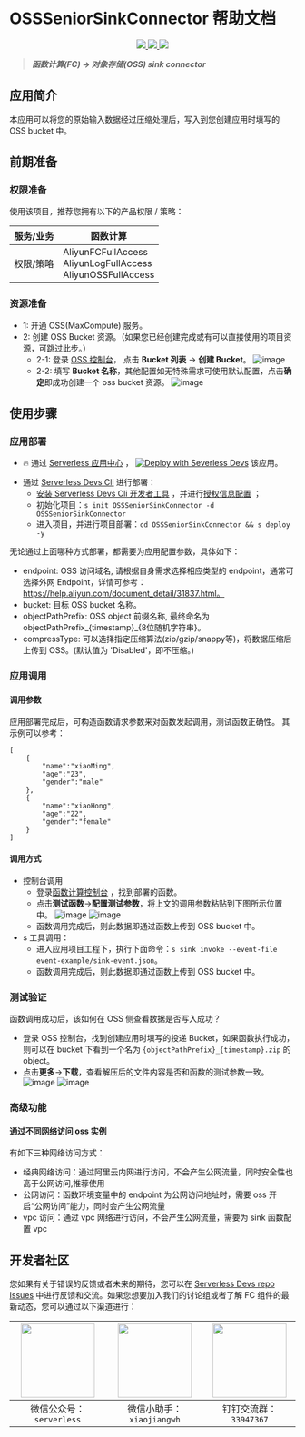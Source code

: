 # OSSSeniorSinkConnector 帮助文档


<p align="center" class="flex justify-center">
    <a href="https://www.serverless-devs.com" class="ml-1">
    <img src="http://editor.devsapp.cn/icon?package=OSSSeniorSinkConnector&type=packageType">
  </a>
  <a href="http://www.devsapp.cn/details.html?name=OSSSeniorSinkConnector" class="ml-1">
    <img src="http://editor.devsapp.cn/icon?package=OSSSeniorSinkConnector&type=packageVersion">
  </a>
  <a href="http://www.devsapp.cn/details.html?name=OSSSeniorSinkConnector" class="ml-1">
    <img src="http://editor.devsapp.cn/icon?package=OSSSeniorSinkConnector&type=packageDownload">
  </a>
</p>

<description>

> ***函数计算(FC) -> 对象存储(OSS) sink connector***

</description>


## 应用简介
本应用可以将您的原始输入数据经过压缩处理后，写入到您创建应用时填写的 OSS bucket 中。

## 前期准备

### 权限准备

使用该项目，推荐您拥有以下的产品权限 / 策略：

| 服务/业务 | 函数计算                                                             |     
| --- |------------------------------------------------------------------|   
| 权限/策略 | AliyunFCFullAccess<br>AliyunLogFullAccess<br>AliyunOSSFullAccess |     


### 资源准备
  * 1: 开通 OSS(MaxCompute) 服务。
  * 2: 创建 OSS Bucket 资源。（如果您已经创建完成或有可以直接使用的项目资源，可跳过此步。）
    * 2-1: 登录 [OSS 控制台](https://oss.console.aliyun.com/overview)， 点击 **Bucket 列表** -> **创建 Bucket**。
    ![image](http://git.cn-hangzhou.oss-cdn.aliyun-inc.com/uploads/serverless/lambda/757b1ca33d0b6c68d629481e33fe3074/image.png)
    * 2-2: 填写 **Bucket 名称**，其他配置如无特殊需求可使用默认配置，点击**确定**即成功创建一个 oss bucket 资源。
    ![image](http://git.cn-hangzhou.oss-cdn.aliyun-inc.com/uploads/serverless/lambda/7974432f8540037db48b0e5d30efae9c/image.png)

      
## 使用步骤

### 应用部署

<appcenter>

- :fire: 通过 [Serverless 应用中心](https://fcnext.console.aliyun.com/applications/create?template=OSSSeniorSinkConnector) ，
[![Deploy with Severless Devs](https://img.alicdn.com/imgextra/i1/O1CN01w5RFbX1v45s8TIXPz_!!6000000006118-55-tps-95-28.svg)](https://fcnext.console.aliyun.com/applications/create?template=OSSSeniorSinkConnector)  该应用。 

</appcenter>

- 通过 [Serverless Devs Cli](https://www.serverless-devs.com/serverless-devs/install) 进行部署：
    - [安装 Serverless Devs Cli 开发者工具](https://www.serverless-devs.com/serverless-devs/install) ，并进行[授权信息配置](https://www.serverless-devs.com/fc/config) ；
    - 初始化项目：`s init OSSSeniorSinkConnector -d OSSSeniorSinkConnector`   
    - 进入项目，并进行项目部署：`cd OSSSeniorSinkConnector && s deploy -y`

<appdetail id="flushContent">

无论通过上面哪种方式部署，都需要为应用配置参数，具体如下：
  * endpoint: OSS 访问域名, 请根据自身需求选择相应类型的 endpoint，通常可选择外网 Endpoint，详情可参考：https://help.aliyun.com/document_detail/31837.html。
  * bucket: 目标 OSS bucket 名称。
  * objectPathPrefix: OSS object 前缀名称, 最终命名为 objectPathPrefix_{timestamp}_{8位随机字符串}。
  * compressType: 可以选择指定压缩算法(zip/gzip/snappy等)，将数据压缩后上传到 OSS。(默认值为 'Disabled'，即不压缩。)

### 应用调用

#### 调用参数
应用部署完成后，可构造函数请求参数来对函数发起调用，测试函数正确性。 其示例可以参考：
```
[
    {
        "name":"xiaoMing",
        "age":"23",
        "gender":"male"
    },
    {
        "name":"xiaoHong",
        "age":"22",
        "gender":"female"
    }
]
```

#### 调用方式
  * 控制台调用
    * 登录[函数计算控制台](https://fcnext.console.aliyun.com/cn-hangzhou/services) ，找到部署的函数。
    * 点击**测试函数**->**配置测试参数**，将上文的调用参数粘贴到下图所示位置中。
    ![image](http://git.cn-hangzhou.oss-cdn.aliyun-inc.com/uploads/serverless/serverless-solutions/033b7b6fe2a812a92eabffef39e6a10e/image.png)
    ![image](http://git.cn-hangzhou.oss-cdn.aliyun-inc.com/uploads/serverless/serverless-solutions/ac5abb24640fe7ffaf8f8277b0557a1a/image.png)
    * 函数调用完成后，则此数据即通过函数上传到 OSS bucket 中。
  * s 工具调用：
    * 进入应用项目工程下，执行下面命令：`s sink invoke --event-file event-example/sink-event.json`。
    * 函数调用完成后，则此数据即通过函数上传到 OSS bucket 中。

### 测试验证
函数调用成功后，该如何在 OSS 侧查看数据是否写入成功？
  * 登录 OSS 控制台，找到创建应用时填写的投递 Bucket，如果函数执行成功，则可以在 bucket 下看到一个名为 `{objectPathPrefix}_{timestamp}.zip` 的 object。
  * 点击**更多**->**下载**，查看解压后的文件内容是否和函数的测试参数一致。
  ![image](http://git.cn-hangzhou.oss-cdn.aliyun-inc.com/uploads/serverless/serverless-solutions/b858238f4a1a5c3361935ee607290123/image.png)
  ![image](http://git.cn-hangzhou.oss-cdn.aliyun-inc.com/uploads/serverless/serverless-solutions/f130a87bb32a1bd8b961f76aad665049/image.png)

### 高级功能

#### 通过不同网络访问 oss 实例
有如下三种网络访问方式：
- 经典网络访问：通过阿里云内网进行访问，不会产生公网流量，同时安全性也高于公网访问,推荐使用
- 公网访问：函数环境变量中的 endpoint 为公网访问地址时，需要 oss 开启“公网访问”能力，同时会产生公网流量
- vpc 访问：通过 vpc 网络进行访问，不会产生公网流量，需要为 sink 函数配置 vpc

</appdetail>

<devgroup>

## 开发者社区

您如果有关于错误的反馈或者未来的期待，您可以在 [Serverless Devs repo Issues](https://github.com/serverless-devs/serverless-devs/issues) 中进行反馈和交流。如果您想要加入我们的讨论组或者了解 FC 组件的最新动态，您可以通过以下渠道进行：

<p align="center">

| <img src="https://serverless-article-picture.oss-cn-hangzhou.aliyuncs.com/1635407298906_20211028074819117230.png" width="130px" > | <img src="https://serverless-article-picture.oss-cn-hangzhou.aliyuncs.com/1635407044136_20211028074404326599.png" width="130px" > | <img src="https://serverless-article-picture.oss-cn-hangzhou.aliyuncs.com/1635407252200_20211028074732517533.png" width="130px" > |
|--- | --- | --- |
| <center>微信公众号：`serverless`</center> | <center>微信小助手：`xiaojiangwh`</center> | <center>钉钉交流群：`33947367`</center> | 

</p>

</devgroup>